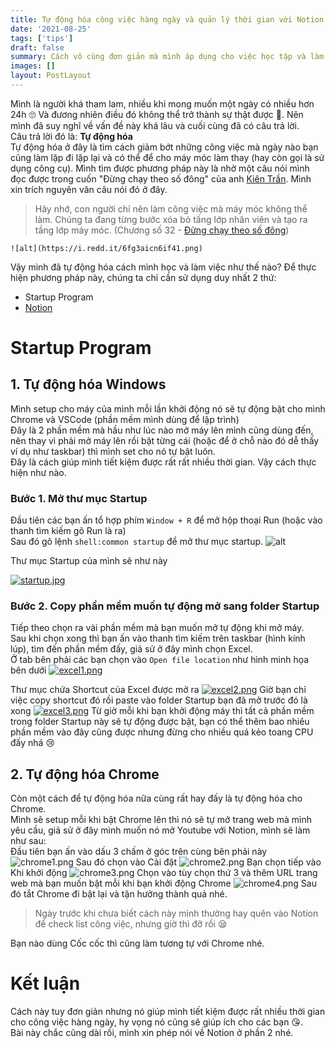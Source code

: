 ```yaml
---
title: Tự động hóa công việc hàng ngày và quản lý thời gian với Notion (Phần 1)
date: '2021-08-25'
tags: ['tips']
draft: false
summary: Cách vô cùng đơn giản mà mình áp dụng cho việc học tập và làm việc hàng ngày
images: []
layout: PostLayout
---
```


Mình là người khá tham lam, nhiều khi mong muốn một ngày có nhiều hơn 24h 🙄 Và đương nhiên điều đó không
thể trở thành sự thật được 🙁. Nên mình đã suy nghĩ về vấn đề này khá lâu và cuối cùng đã có câu trả lời.
\
Câu trả lời đó là: **Tự động hóa** \
Tự động hóa ở đây là tìm cách giảm bớt những công việc mà ngày nào bạn cũng làm lặp đi lặp lại và có thể để cho máy móc làm thay (hay còn gọi là sử dụng công cụ).
Mình tìm được phương pháp này là nhờ một câu nói mình đọc được trong cuốn "Đừng chạy theo số đông" của anh [Kiên Trần](https://www.facebook.com/kientranhandbook). Mình xin trích nguyên văn câu nói đó ở đây.

> Hãy nhớ, con người chỉ nên làm công việc mà máy móc không thể làm. Chúng ta đang từng bước xóa bỏ tầng lớp nhân viên và tạo ra tầng lớp máy móc. (Chương số 32 - [Đừng chạy theo số đông](https://nuhado.co/dung-chay-theo-so-dong-kien-tran/))

    ![alt](https://i.redd.it/6fg3aicn6if41.png)

Vậy mình đã tự động hóa cách mình học và làm việc như thế nào?
Để thực hiện phương pháp này, chúng ta chỉ cần sử dụng duy nhất 2 thứ:

- Startup Program
- [Notion](https://www.facebook.com/groups/1454041224987835/permalink/1602659080126048/)

# Startup Program

## 1. Tự động hóa Windows

Mình setup cho máy của mình mỗi lần khởi động nó sẽ tự động bật cho mình Chrome và VSCode (phần mềm mình dùng để lập trình) \
Đây là 2 phần mềm mà hầu như lúc nào mở máy lên mình cũng dùng đến, nên thay vì phải mở máy lên rồi bật từng cái (hoặc để ở chỗ nào đó dễ thấy ví dụ như taskbar) thì mình set cho nó tự bật luôn. \
Đây là cách giúp mình tiết kiệm được rất rất nhiều thời gian. Vậy cách thực hiện như nào.

### Bước 1. Mở thư mục Startup

Đầu tiên các bạn ấn tổ hợp phím `Window + R` để mở hộp thoại Run (hoặc vào thanh tìm kiếm gõ Run là ra) \
Sau đó gõ lệnh `shell:common startup` để mở thư mục startup.
![alt](https://st.quantrimang.com/photos/image/2021/08/13/tim-thu-muc-startup-windows-10-3.jpg)

Thư mục Startup của mình sẽ như này

[![startup.jpg](https://i.postimg.cc/zvFdShLG/startup.jpg)](https://postimg.cc/2L3FCVFs)

### Bước 2. Copy phần mềm muốn tự động mở sang folder Startup

Tiếp theo chọn ra vài phần mềm mà bạn muốn mở tự động khi mở máy. \
Sau khi chọn xong thì bạn ấn vào thanh tìm kiếm trên taskbar (hình kính lúp), tìm đến phần mềm đấy, giả sử ở đây mình chọn Excel. \
Ở tab bên phải các bạn chọn vào `Open file location` như hình minh họa bên dưới
[![excel1.png](https://i.postimg.cc/8cC7CQVP/excel1.png)](https://postimg.cc/5YZ4Pr0Z)

Thư mục chứa Shortcut của Excel được mở ra
[![excel2.png](https://i.postimg.cc/9FW6rmSB/excel2.png)](https://postimg.cc/xq4xZ29k)
Giờ bạn chỉ việc copy shortcut đó rồi paste vào folder Startup bạn đã mở trước đó là xong
[![excel3.png](https://i.postimg.cc/pr9nZbcc/excel3.png)](https://postimg.cc/jnb5x9by)
Từ giờ mỗi khi bạn khởi động máy thì tất cả phần mềm trong folder Startup này sẽ tự động được bật, bạn có thể thêm bao nhiêu phần mềm vào đây cũng được nhưng đừng cho nhiều quá kẻo toang CPU đấy nhá 😢

## 2. Tự động hóa Chrome

Còn một cách để tự động hóa nữa cùng rất hay đấy là tự động hóa cho Chrome. \
Mình sẽ setup mỗi khi bật Chrome lên thì nó sẽ tự mở trang web mà mình yêu cầu, giả sử ở đây mình muốn nó mở Youtube với Notion, mình sẽ làm như sau: \
Đầu tiên bạn ấn vào dấu 3 chấm ở góc trên cùng bên phải này
![chrome1.png](https://i.postimg.cc/fknjSRWf/chrome1.png)
Sau đó chọn vào Cài đặt
![chrome2.png](https://i.postimg.cc/c4hBL0yw/chrome2.png)
Bạn chọn tiếp vào Khi khởi động
![chrome3.png](https://i.postimg.cc/tJMRBsnF/chrome3.png)
Chọn vào tùy chọn thứ 3 và thêm URL trang web mà bạn muốn bật mỗi khi bạn khởi động Chrome
![chrome4.png](https://i.postimg.cc/7Zsv7F7T/chrome4.png)
Sau đó tắt Chrome đi bật lại và tận hưởng thành quả nhé.

> Ngày trước khi chưa biết cách này mình thường hay quên vào Notion để check list công việc, nhưng giờ thì đỡ rồi 😪

Bạn nào dùng Cốc cốc thì cũng làm tương tự với Chrome nhé.

# Kết luận

Cách này tuy đơn giản nhưng nó giúp mình tiết kiệm được rất nhiều thời gian cho công việc hàng ngày, hy vọng nó cũng sẽ giúp ích cho các bạn 😘. \
Bài này chắc cũng dài rồi, mình xin phép nói về Notion ở phần 2 nhé.

